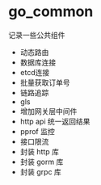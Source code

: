 # go_common

记录一些公共组件

+ 动态路由
+ 数据库连接
+ etcd连接
+ 批量获取订单号
+ 链路追踪
+ gls
+ 增加网关层中间件
+ http api 统一返回结果
+ pprof 监控 
+ 接口限流
+ 封装 http 库
+ 封装 gorm 库
+ 封装 grpc 库